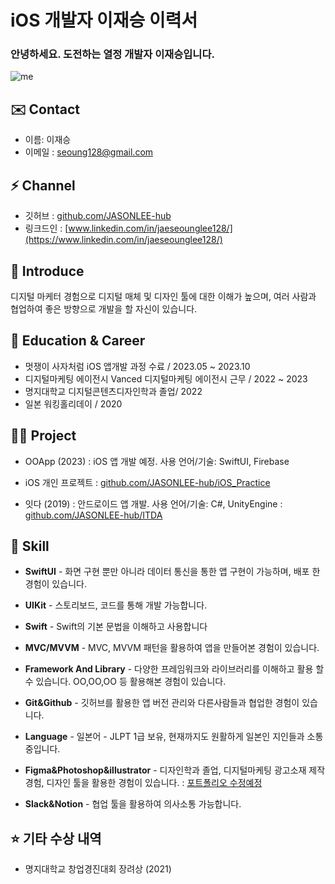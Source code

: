 iOS 개발자 이재승 이력서
==============

### 안녕하세요. 도전하는 열정 개발자 이재승입니다.
![me](https://github.com/APPSCHOOL3-iOS/APPSCHOOL3-iOS.github.io/assets/81094267/ce1ab2cf-4e38-44e5-bd9a-5451eeac6b47)


✉️ Contact
-------

*   이름: 이재승
*   이메일 : [seoung128@gmail.com](seoung128@gmail.com)

⚡️ Channel
-------

*   깃허브 : [github.com/JASONLEE-hub](https://github.com/JASONLEE-hub)
*   링크드인 : [www.linkedin.com/in/jaeseounglee128/](https://www.linkedin.com/in/jaeseounglee128/)

🤗 Introduce
-------

디지털 마케터 경험으로 디지털 매체 및 디자인 툴에 대한 이해가 높으며, 여러 사람과 협업하여 좋은 방향으로 개발을 할 자신이 있습니다.

🏫 Education & Career
-------

*   멋쟁이 사자처럼 iOS 앱개발 과정 수료 / 2023.05 ~ 2023.10
*   디지털마케팅 에이전시 Vanced 디지털마케팅 에이전시 근무 / 2022 ~ 2023
*   명지대학교 디지털콘텐츠디자인학과 졸업/ 2022
*   일본 워킹홀리데이 / 2020

🧑‍💻 Project
-------

*   OOApp (2023) : iOS 앱 개발 예정. 사용 언어/기술: SwiftUI, Firebase
*   iOS 개인 프로젝트 : [github.com/JASONLEE-hub/iOS\_Practice](https://github.com/JASONLEE-hub/iOS\_Practice)

*   잇다 (2019) : 안드로이드 앱 개발. 사용 언어/기술: C#, UnityEngine : [github.com/JASONLEE-hub/ITDA](https://github.com/JASONLEE-hub/ITDA)

🍏 Skill
-----

*   **SwiftUI** - 화면 구현 뿐만 아니라 데이터 통신을 통한 앱 구현이 가능하며, 배포 한 경험이 있습니다.

*   **UIKit** - 스토리보드, 코드를 통해 개발 가능합니다.

*   **Swift** - Swift의 기본 문법을 이해하고 사용합니다

*   **MVC/MVVM** - MVC, MVVM 패턴을 활용하여 앱을 만들어본 경험이 있습니다.

*   **Framework And Library** - 다양한 프레임워크와 라이브러리를 이해하고 활용 할 수 있습니다. OO,OO,OO 등 활용해본 경험이 있습니다.

*   **Git&Github** - 깃허브를 활용한 앱 버전 관리와 다른사람들과 협업한 경험이 있습니다.

*   **Language** - 일본어 - JLPT 1급 보유, 현재까지도 원활하게 일본인 지인들과 소통중입니다.

*   **Figma&Photoshop&illustrator** - 디자인학과 졸업, 디지털마케팅 광고소재 제작 경험, 디자인 툴을 활용한 경험이 있습니다. : [포트폴리오 수정예정](https://url.kr/f7mowr)

*   **Slack&Notion** - 협업 툴을 활용하여 의사소통 가능합니다.

⭐️ 기타 수상 내역
--------

*   명지대학교 창업경진대회 장려상 (2021)
